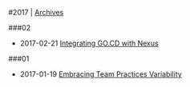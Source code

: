 
#2017 | [Archives](#index/contents.md)

###02
* 2017-02-21 [Integrating GO.CD with Nexus](#blog/2017/2017-02-21-Integrating-GO.CD-with-Nexus.md)

###01
* 2017-01-19 [Embracing Team Practices Variability](#blog/2017/2017-01-19-Embracing-Team-Practices-Variability.md)
